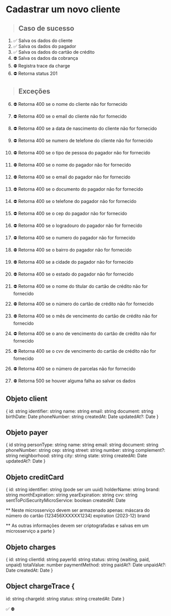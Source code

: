 # Cadastrar um novo cliente

> ## Caso de sucesso

1. ✅ Salva os dados do cliente
2. ✅ Salva os dados do pagador
3. ✅ Salva os dados do cartão de crédito
4. ⛔ Salva os dados da cobrança
5. ⛔ Registra trace da charge
6. ⛔ Retorna status 201

> ## Exceções
6. ⛔ Retorna 400 se o nome do cliente não for fornecido
7. ⛔ Retorna 400 se o email do cliente não for fornecido
8. ⛔ Retorna 400 se a data de nascimento do cliente não for fornecido
9. ⛔ Retorna 400 se numero de telefone do cliente não for fornecido


10. ⛔ Retorna 400 se o tipo de pessoa do pagador não for fornecido
11. ⛔ Retorna 400 se o nome do pagador não for fornecido
12. ⛔ Retorna 400 se o email do pagador não for fornecido
13. ⛔ Retorna 400 se o documento do pagador não for fornecido
14. ⛔ Retorna 400 se o telefone do pagador não for fornecido
15. ⛔ Retorna 400 se o cep do pagador não for fornecido
16. ⛔ Retorna 400 se o logradouro do pagador não for fornecido
17. ⛔ Retorna 400 se o numero do pagador não for fornecido
18. ⛔ Retorna 400 se o bairro do pagador não for fornecido
19. ⛔ Retorna 400 se a cidade do pagador não for fornecido
20. ⛔ Retorna 400 se o estado do pagador não for fornecido


21. ⛔ Retorna 400 se o nome do titular do cartão de crédito não for fornecido
22. ⛔ Retorna 400 se o número do cartão de crédito não for fornecido
23. ⛔ Retorna 400 se o mês de vencimento do cartão de crédito não for fornecido
24. ⛔ Retorna 400 se o ano de vencimento do cartão de crédito não for fornecido
25. ⛔ Retorna 400 se o cvv de vencimento do cartão de crédito não for fornecido

26. ⛔ Retorna 400 se o número de parcelas não for fornecido

27. ⛔ Retorna 500 se houver alguma falha ao salvar os dados


## Objeto client
{
  id: string
  identifier: string
  name: string
  email: string
  document: string
  birthDate: Date
  phoneNumber: string
  createdAt: Date
  updatedAt?: Date
}

## Objeto payer
{
  id string
  personType: string
  name: string
  email: string
  document: string
  phoneNumber: string
  cep: string
  street: string
  number: string
  complement?: string
  neighborhood: string
  city: string
  state: string
  createdAt: Date
  updatedAt?: Date
}

## Objeto creditCard
{
  id: string
  identifier: string (pode ser um uuid)
  holderName: string
  brand: string
  monthExpiration: string
  yearExpiration: string
  cvv: string
  sentToPciSecurityMicroService: boolean
  createdAt: Date

  ** Neste microsserviço devem ser armazenado apenas:
      máscara do número do cartão (123456XXXXXX1234)
      expiration (2023-12)
      brand

  ** As outras informações devem ser criptografadas e salvas em um microsserviço a parte
}

## Objeto charges
{
  id: string
  clientId: string
  payerId: string
  status: string (waiting, paid, unpaid)
  totalValue: number
  paymentMethod: string
  paidAt?: Date
  unpaidAt?: Date
  createdAt: Date
}

## Object chargeTrace {
  id: string
  chargeId: string
  status: string
  createdAt: Date
}

✅
⛔
